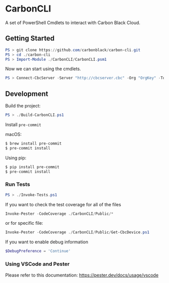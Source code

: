 # CarbonCLI

A set of PowerShell Cmdlets to interact with Carbon Black Cloud.

## Getting Started

```powershell
PS > git clone https://github.com/carbonblack/carbon-cli.git
PS > cd ./carbon-cli
PS > Import-Module ./CarbonCLI/CarbonCLI.psm1
```

Now we can start using the cmdlets.


```powershell
PS > Connect-CbcServer -Server "http://cbcserver.cbc" -Org "OrgKey" -Token "MyToken"
```

## Development

Build the project:

```powershell
PS > ./Build-CarbonCLI.ps1
```

Install `pre-commit`

macOS:

```bash
$ brew install pre-commit
$ pre-commit install
```

Using pip:

```bash
$ pip install pre-commit
$ pre-commit install
```

### Run Tests

```powershell
PS > ./Invoke-Tests.ps1
```

If you want to check the test coverage for all of the files

```powershell
Invoke-Pester -CodeCoverage ./CarbonCLI/Public/*
```

or for specific file:

```powershell
Invoke-Pester -CodeCoverage ./CarbonCLI/Public/Get-CbcDevice.ps1
```

If you want to enable debug information

```powershell
$DebugPreference = 'Continue'
```

### Using VSCode and Pester

Please refer to this documentation: https://pester.dev/docs/usage/vscode
